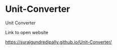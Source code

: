 # Unit-Converter
Unit Converter

Link to open website

https://surajgundredipally.github.io/Unit-Converter/
